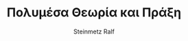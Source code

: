 ---
author: Steinmetz Ralf
cover: https://static.eudoxus.gr/books/preview/https://static.eudoxus.gr/books/87/cover-12387.jpg
edition: 1η έκδ.
eudoxusid: '12387'
isbn: 978-960-512-330-7
layout: bibtex
num_pages: '280'
publisher: Α. Γκιούρδα &amp; ΣΙΑ ΟΕ
ref: isbn_978_960_512_330_7
title: Πολυμέσα Θεωρία και Πράξη
year: '2002'
---
